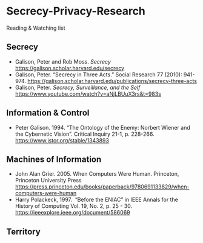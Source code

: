 # Secrecy-Privacy-Research
Reading & Watching list

## Secrecy
- Galison, Peter and Rob Moss. _Secrecy_ https://galison.scholar.harvard.edu/secrecy
- Galison, Peter. “Secrecy in Three Acts.” Social Research 77 (2010): 941-974. https://galison.scholar.harvard.edu/publications/secrecy-three-acts
- Galison, Peter. _Secrecy, Surveillance, and the Self_ https://www.youtube.com/watch?v=aNjLBUuX3rs&t=983s 

## Information & Control
- Peter Galison. 1994. “The Ontology of the Enemy: Norbert Wiener and the Cybernetic Vision”. Critical Inquiry 21-1, p. 228-266. https://www.jstor.org/stable/1343893

## Machines of Information
- John Alan Grier. 2005. When Computers Were Human. Princeton, Princeton University Press https://press.princeton.edu/books/paperback/9780691133829/when-computers-were-human
- Harry Polackeck, 1997.  “Before the ENIAC” in IEEE Annals for the History of Computing Vol. 19, No. 2, p. 25 - 30. https://ieeexplore.ieee.org/document/586069

## Territory
